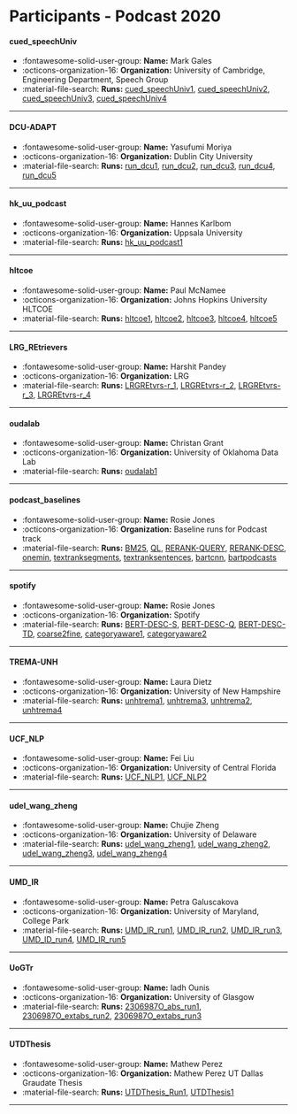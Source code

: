 # Participants - Podcast 2020 

#### cued_speechUniv
 - :fontawesome-solid-user-group: **Name:** Mark Gales
 - :octicons-organization-16: **Organization:** University of Cambridge, Engineering Department, Speech Group
 - :material-file-search: **Runs:** [cued_speechUniv1](./runs.md#cued_speechuniv1), [cued_speechUniv2](./runs.md#cued_speechuniv2), [cued_speechUniv3](./runs.md#cued_speechuniv3), [cued_speechUniv4](./runs.md#cued_speechuniv4) 

---
#### DCU-ADAPT
 - :fontawesome-solid-user-group: **Name:** Yasufumi Moriya
 - :octicons-organization-16: **Organization:** Dublin City University
 - :material-file-search: **Runs:** [run_dcu1](./runs.md#run_dcu1), [run_dcu2](./runs.md#run_dcu2), [run_dcu3](./runs.md#run_dcu3), [run_dcu4](./runs.md#run_dcu4), [run_dcu5](./runs.md#run_dcu5) 

---
#### hk_uu_podcast
 - :fontawesome-solid-user-group: **Name:** Hannes Karlbom
 - :octicons-organization-16: **Organization:** Uppsala University
 - :material-file-search: **Runs:** [hk_uu_podcast1](./runs.md#hk_uu_podcast1) 

---
#### hltcoe
 - :fontawesome-solid-user-group: **Name:** Paul McNamee
 - :octicons-organization-16: **Organization:** Johns Hopkins University HLTCOE
 - :material-file-search: **Runs:** [hltcoe1](./runs.md#hltcoe1), [hltcoe2](./runs.md#hltcoe2), [hltcoe3](./runs.md#hltcoe3), [hltcoe4](./runs.md#hltcoe4), [hltcoe5](./runs.md#hltcoe5) 

---
#### LRG_REtrievers
 - :fontawesome-solid-user-group: **Name:** Harshit Pandey
 - :octicons-organization-16: **Organization:** LRG
 - :material-file-search: **Runs:** [LRGREtvrs-r_1](./runs.md#lrgretvrs-r_1), [LRGREtvrs-r_2](./runs.md#lrgretvrs-r_2), [LRGREtvrs-r_3](./runs.md#lrgretvrs-r_3), [LRGREtvrs-r_4](./runs.md#lrgretvrs-r_4) 

---
#### oudalab
 - :fontawesome-solid-user-group: **Name:** Christan Grant
 - :octicons-organization-16: **Organization:** University of Oklahoma Data Lab
 - :material-file-search: **Runs:** [oudalab1](./runs.md#oudalab1) 

---
#### podcast_baselines
 - :fontawesome-solid-user-group: **Name:** Rosie Jones
 - :octicons-organization-16: **Organization:** Baseline runs for Podcast track
 - :material-file-search: **Runs:** [BM25](./runs.md#bm25), [QL](./runs.md#ql), [RERANK-QUERY](./runs.md#rerank-query), [RERANK-DESC](./runs.md#rerank-desc), [onemin](./runs.md#onemin), [textranksegments](./runs.md#textranksegments), [textranksentences](./runs.md#textranksentences), [bartcnn](./runs.md#bartcnn), [bartpodcasts](./runs.md#bartpodcasts) 

---
#### spotify
 - :fontawesome-solid-user-group: **Name:** Rosie Jones
 - :octicons-organization-16: **Organization:** Spotify
 - :material-file-search: **Runs:** [BERT-DESC-S](./runs.md#bert-desc-s), [BERT-DESC-Q](./runs.md#bert-desc-q), [BERT-DESC-TD](./runs.md#bert-desc-td), [coarse2fine](./runs.md#coarse2fine), [categoryaware1](./runs.md#categoryaware1), [categoryaware2](./runs.md#categoryaware2) 

---
#### TREMA-UNH
 - :fontawesome-solid-user-group: **Name:** Laura Dietz
 - :octicons-organization-16: **Organization:** University of New Hampshire
 - :material-file-search: **Runs:** [unhtrema1](./runs.md#unhtrema1), [unhtrema3](./runs.md#unhtrema3), [unhtrema2](./runs.md#unhtrema2), [unhtrema4](./runs.md#unhtrema4) 

---
#### UCF_NLP
 - :fontawesome-solid-user-group: **Name:** Fei Liu
 - :octicons-organization-16: **Organization:** University of Central Florida
 - :material-file-search: **Runs:** [UCF_NLP1](./runs.md#ucf_nlp1), [UCF_NLP2](./runs.md#ucf_nlp2) 

---
#### udel_wang_zheng
 - :fontawesome-solid-user-group: **Name:** Chujie Zheng
 - :octicons-organization-16: **Organization:** University of Delaware
 - :material-file-search: **Runs:** [udel_wang_zheng1](./runs.md#udel_wang_zheng1), [udel_wang_zheng2](./runs.md#udel_wang_zheng2), [udel_wang_zheng3](./runs.md#udel_wang_zheng3), [udel_wang_zheng4](./runs.md#udel_wang_zheng4) 

---
#### UMD_IR
 - :fontawesome-solid-user-group: **Name:** Petra Galuscakova
 - :octicons-organization-16: **Organization:** University of Maryland, College Park
 - :material-file-search: **Runs:** [UMD_IR_run1](./runs.md#umd_ir_run1), [UMD_IR_run2](./runs.md#umd_ir_run2), [UMD_IR_run3](./runs.md#umd_ir_run3), [UMD_ID_run4](./runs.md#umd_id_run4), [UMD_IR_run5](./runs.md#umd_ir_run5) 

---
#### UoGTr
 - :fontawesome-solid-user-group: **Name:** Iadh Ounis
 - :octicons-organization-16: **Organization:** University of Glasgow
 - :material-file-search: **Runs:** [2306987O_abs_run1](./runs.md#2306987o_abs_run1), [2306987O_extabs_run2](./runs.md#2306987o_extabs_run2), [2306987O_extabs_run3](./runs.md#2306987o_extabs_run3) 

---
#### UTDThesis
 - :fontawesome-solid-user-group: **Name:** Mathew Perez
 - :octicons-organization-16: **Organization:** Mathew Perez UT Dallas Graudate Thesis
 - :material-file-search: **Runs:** [UTDThesis_Run1](./runs.md#utdthesis_run1), [UTDThesis1](./runs.md#utdthesis1) 

---
